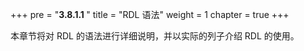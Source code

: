 +++
pre = "<b>3.8.1.1 </b>"
title = "RDL 语法"
weight = 1
chapter = true
+++

本章节将对 RDL 的语法进行详细说明，并以实际的列子介绍 RDL 的使用。
